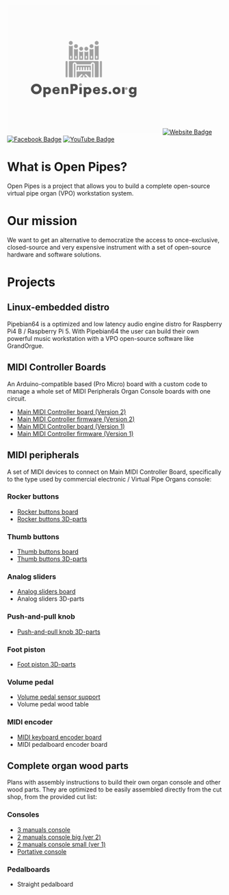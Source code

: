 <img src="https://github.com/Openpipes-org/.github/blob/main/images/openpipes_logo.png">

<a href="https://openpipes.org/" target="_blank">
<img src="https://img.shields.io/badge/Website-73ba25?style=for-the-badge&logo=website&logoColor=black" alt="Website Badge"/></a>
 
 <a href="https://www.facebook.com/groups/openpipes.org/" target="_blank">
 <img src="https://img.shields.io/badge/Facebook-blue?style=for-the-badge&logo=facebook&logoColor=white" alt="Facebook Badge"/></a>
 
 <a href="https://www.youtube.com/user/cernui" target="_blank">
 <img src="https://img.shields.io/badge/YouTube-red?style=for-the-badge&logo=youtube&logoColor=white" alt="YouTube Badge"/></a>
 

# What is Open Pipes?

Open Pipes is a project that allows you to build a complete open-source virtual pipe organ (VPO) workstation system.

# Our mission

We want to get an alternative to democratize the access to once-exclusive, closed-source and very expensive instrument with a set of open-source hardware and software solutions.

# Projects

## Linux-embedded distro

Pipebian64 is a optimized and low latency audio engine distro for Raspberry Pi4 B / Raspberry Pi 5. With Pipebian64 the user can build their own powerful music workstation with a VPO open-source software like GrandOrgue.

## MIDI Controller Boards

An Arduino-compatible based (Pro Micro) board with a custom code to manage a whole set of MIDI Peripherals Organ Console boards with one circuit.

* [Main MIDI Controller board (Version 2)](https://github.com/Openpipes-org/Main_MIDI_Controller_PCB_v2)
* [Main MIDI Controller firmware (Version 2)](https://github.com/Openpipes-org/Main_MIDI_Controller_firmware_v2)
* [Main MIDI Controller board (Version 1)](https://github.com/Openpipes-org/Main_MIDI_Controller_PCB)
* [Main MIDI Controller firmware (Version 1)](https://github.com/Openpipes-org/Main_MIDI_Controller_firmware)
  
## MIDI peripherals

A set of MIDI devices to connect on Main MIDI Controller Board, specifically to the type used by commercial electronic / Virtual Pipe Organs console:

### Rocker buttons
* [Rocker buttons board](https://github.com/Openpipes-org/Rocker_buttons_PCB)
* [Rocker buttons 3D-parts](https://github.com/Openpipes-org/Rocker_buttons_3D_parts)

### Thumb buttons
* [Thumb buttons board](https://github.com/Openpipes-org/Thumbs_buttons_PCB)
* [Thumb buttons 3D-parts](https://github.com/Openpipes-org/Thumbs_buttons_3D_parts)

### Analog sliders
* [Analog sliders board](https://github.com/Openpipes-org/Analog_sliders_PCB)
* Analog sliders 3D-parts

### Push-and-pull knob
* [Push-and-pull knob 3D-parts](https://github.com/Openpipes-org/Push_pull_knobs_3D_parts)

### Foot piston
* [Foot piston 3D-parts](https://github.com/Openpipes-org/Foot_piston_3D_parts)

### Volume pedal
* [Volume pedal sensor support](https://github.com/Openpipes-org/Volume_pedal_sensor_support)
* Volume pedal wood table 

### MIDI encoder
* [MIDI keyboard encoder board](https://github.com/Openpipes-org/MIDI_keyboard_encoder_PCB)
* MIDI pedalboard encoder board

## Complete organ wood parts

Plans with assembly instructions to build their own organ console and other wood parts. They are optimized to be easily assembled directly from the cut shop, from the provided cut list:

### Consoles
* [3 manuals console](https://github.com/Openpipes-org/3manuals)
* [2 manuals console big (ver 2)](https://github.com/Openpipes-org/2manuals_v2)
* [2 manuals console small (ver 1)](https://github.com/Openpipes-org/2manuals_v1)
* [Portative console](https://github.com/Openpipes-org/Portativo)

### Pedalboards
* Straight pedalboard 
